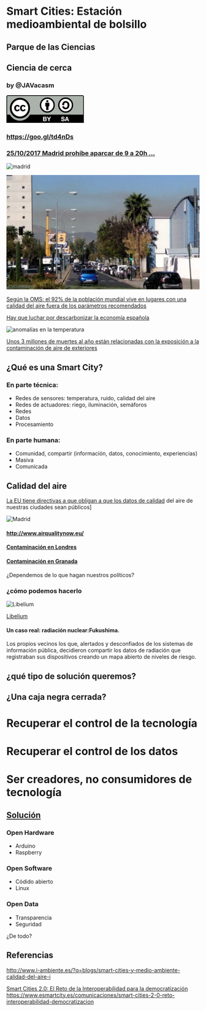 # Smart Cities: Estación medioambiental de bolsillo

## Parque de las Ciencias
## Ciencia de cerca

### by @JAVacasm

![Licencia CC by SA](./imagenes/Licencia_CC.png)

### https://goo.gl/td4nDs

### [25/10/2017 Madrid prohíbe aparcar de 9 a 20h ... ](http://www.20minutos.es/noticia/3168380/0/madrid-activara-manana-escenario-2-anticontaminacion-con-prohibicion-aparcar-ser-no-residentes/?utm_source=Twitter-20minutos&utm_medium=Social&utm_campaign=Postlink)

![madrid](http://www.efeverde.com/wp-content/blogs.dir/1/files_mf/cache/th_1cce678baa2865fe866ba90e481edd63_8108693.jpg)

![Granada](./imagenes/GranadaContamina.jpg)

[Según la OMS: el 92% de la población mundial vive en lugares con una calidad del aire fuera de los parámetros recomendados](http://www.who.int/mediacentre/news/releases/2016/air-pollution-estimates/es/)

[Hay que luchar por descarbonizar la economía española](http://www.efeverde.com/noticias/descarbonizar-economia-espanola/)

![anomalías en la temperatura](http://static.naukas.com/media/2017/10/01-640x830.jpg)

[Unos 3 millones de muertes al año están relacionadas con la exposición a la contaminación de aire de exteriores](http://naukas.com/2017/10/24/por-que-necesitamos-energia-nuclear/)


## ¿Qué es una Smart City?

### En parte técnica:

* Redes de sensores: temperatura, ruido, calidad del aire
* Redes de actuadores: riego, iluminación, semáforos
* Redes
* Datos
* Procesamiento

### En parte humana:

* Comunidad, compartir (información, datos, conocimiento, experiencias)
* Masiva
* Comunicada

## Calidad del aire

[La EU tiene directivas a que obligan a que los datos de calidad](http://www.i-ambiente.es/?q=blogs/smart-cities-y-medio-ambiente-calidad-del-aire-i) del aire de nuestras ciudades sean públicos]

![Madrid](http://www.i-ambiente.es/sites/default/files/Image1.JPG)

#### http://www.airqualitynow.eu/

#### [Contaminación en Londres](http://aqicn.org/map/london/es/#@g/51.4802/-0.1806/10z)

#### [Contaminación en Granada](http://aqicn.org/map/europe/es/#@g/37.164/-3.594/13z)

¿Dependemos de lo que hagan nuestros políticos?

### ¿cómo podemos hacerlo

![Libelium](https://static.esmartcity.es/media/2016/12/cci2-smart-cities-2-0-reto-de-interoperabilidad-para-democratizacion-figura-1-libelium-smart-world.jpg)

[Libelium](http://www.libelium.com/libeliumworld/smart_cities/)


#### Un caso real: radiación nuclear:Fukushima.

Los propios vecinos los que, alertados y desconfiados de los sistemas de información pública, decidieron compartir los datos de radiación que registraban sus dispositivos creando un mapa abierto de niveles de riesgo.

## ¿qué tipo de solución queremos?

## ¿Una caja negra cerrada?

# Recuperar el control de la tecnología
# Recuperar el control de los datos
# Ser creadores, no consumidores de tecnología

## [Solución](./Propuesta.md)

### Open Hardware

* Arduino
* Raspberry

### Open Software

* Códido abierto
* Linux

###  Open Data

* Transparencia
* Seguridad

¿De todo?

## Referencias

http://www.i-ambiente.es/?q=blogs/smart-cities-y-medio-ambiente-calidad-del-aire-i

[Smart Cities 2.0: El Reto de la Interoperabilidad para la democratización](https://www.esmartcity.es/comunicaciones/smart-cities-2-0-reto-interoperabilidad-democratizacion) https://www.esmartcity.es/comunicaciones/smart-cities-2-0-reto-interoperabilidad-democratizacion
